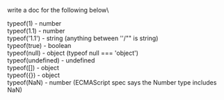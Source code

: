 write a doc for the following below\

typeof(1) - number\
typeof(1.1) - number\
typeof('1.1') - string (anything between ''/"" is string)\
typeof(true) - boolean\
typeof(null) - object (typeof null === 'object')\
typeof(undefined) - undefined\
typeof([]) - object\
typeof({}) - object\
typeof(NaN) - number (ECMAScript spec says the Number type includes NaN)
